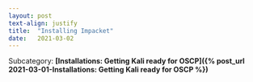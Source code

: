 ```yaml
---
layout: post
text-align: justify
title:  "Installing Impacket"
date:   2021-03-02
---
```


Subcategory: **[Installations: Getting Kali ready for OSCP]({% post_url 2021-03-01-Installations: Getting Kali ready for OSCP %})**




